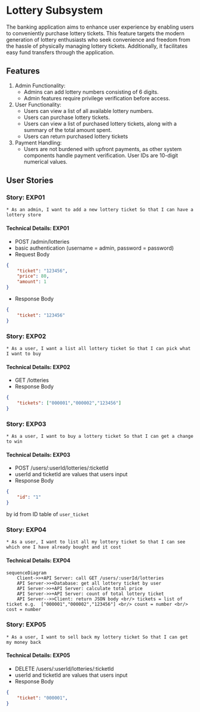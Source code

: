# Lottery Subsystem
The banking application aims to enhance user experience by enabling users to conveniently purchase lottery tickets. This feature targets the modern generation of lottery enthusiasts who seek convenience and freedom from the hassle of physically managing lottery tickets. Additionally, it facilitates easy fund transfers through the application.

## Features
1. Admin Functionality:
   - Admins can add lottery numbers consisting of 6 digits.
   - Admin features require privilege verification before access.
2. User Functionality:
   - Users can view a list of all available lottery numbers.
   - Users can purchase lottery tickets.
   - Users can view a list of purchased lottery tickets, along with a summary of the total amount spent.
   - Users can return purchased lottery tickets
3. Payment Handling:
   - Users are not burdened with upfront payments, as other system components handle payment verification. User IDs are 10-digit numerical values.

## User Stories
### Story: EXP01
	* As an admin, I want to add a new lottery ticket So that I can have a lottery store
#### Technical Details: EXP01
* POST /admin/lotteries
* basic authentication (username = admin, password = password)
* Request Body
```json
{
	"ticket": "123456",
	"price": 80,
	"amount": 1
}
```
* Response Body
```json
{
	"ticket": "123456"
}
```


### Story: EXP02
	* As a user, I want a list all lottery ticket So that I can pick what I want to buy
#### Technical Details: EXP02
* GET /lotteries
* Response Body
```json
{
	"tickets": ["000001","000002","123456"]
}
```

### Story: EXP03
	* As a user, I want to buy a lottery ticket So that I can get a change to win
#### Technical Details: EXP03
* POST /users/:userId/lotteries/:ticketId
* userId and ticketId are values that users input
* Response Body
```json
{
	"id": "1"
}
```
by id from ID table of `user_ticket`

### Story: EXP04
	* As a user, I want to list all my lottery ticket So that I can see which one I have already bought and it cost
#### Technical Details: EXP04
```mermaid
sequenceDiagram
    Client->>+API Server: call GET /users/:userId/lotteries
    API Server->>+Database: get all lottery ticket by user
    API Server->>+API Server: calculate total price
    API Server->>+API Server: count of total lottery ticket
    API Server-->>Client: return JSON body <br/> tickets = list of ticket e.g.  ["000001","000002","123456"] <br/> count = number <br/> cost = number
```

### Story: EXP05
	* As a user, I want to sell back my lottery ticket So that I can get my money back
#### Technical Details: EXP05
* DELETE /users/:userId/lotteries/:ticketId
* userId and ticketId are values that users input
* Response Body
```json
{
	"ticket": "000001",
}
```

